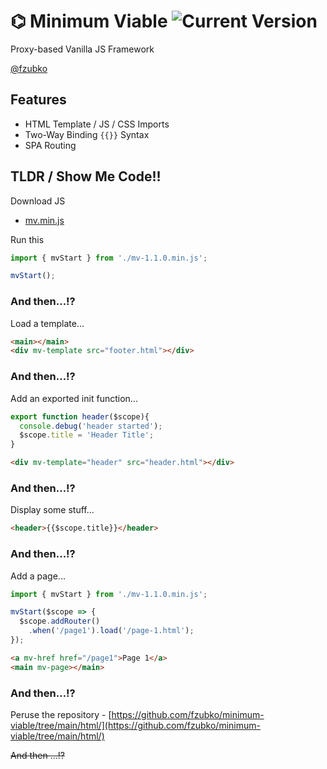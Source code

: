 # &#x232C; Minimum Viable ![Current Version](https://img.shields.io/badge/version-1.1.0-green.svg)

Proxy-based Vanilla JS Framework

[@fzubko](https://www.github.com/fzubko)



## Features

- HTML Template / JS / CSS Imports
- Two-Way Binding ```{{}}``` Syntax
- SPA Routing



## TLDR / Show Me Code!!

Download JS
- [mv.min.js](https://github.com/fzubko/minimum-viable/blob/main/js/mv-1.1.0.min.js)

Run this

```js
import { mvStart } from './mv-1.1.0.min.js';

mvStart();
```

### And then...!?

Load a template...

```html
<main></main>
<div mv-template src="footer.html"></div>
```

### And then...!?

Add an exported init function...

```js
export function header($scope){
  console.debug('header started');
  $scope.title = 'Header Title';
}
```

```html
<div mv-template="header" src="header.html"></div>
```

### And then...!?

Display some stuff...

```html
<header>{{$scope.title}}</header>
```


### And then...!?

Add a page...

```js
import { mvStart } from './mv-1.1.0.min.js';

mvStart($scope => {
  $scope.addRouter()
    .when('/page1').load('/page-1.html');
});
```
```html
<a mv-href href="/page1">Page 1</a>
<main mv-page></main>
```

### And then...!?

Peruse the repository -
[https://github.com/fzubko/minimum-viable/tree/main/html/](https://github.com/fzubko/minimum-viable/tree/main/html/)

~~And then ...!?~~